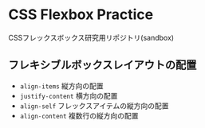 # CSS Flexbox Practice

CSSフレックスボックス研究用リポジトリ(sandbox)

## フレキシブルボックスレイアウトの配置

* ``align-items`` 縦方向の配置
* ``justify-content`` 横方向の配置
* ``align-self`` フレックスアイテムの縦方向の配置
* ``align-content`` 複数行の縦方向の配置
